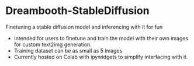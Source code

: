 # Dreambooth-StableDiffusion
Finetuning a stable diffusion model and inferencing with it for fun
- Intended for users to finetune and train the model with their own images for custom text2img generation.
- Training dataset can be as small as 5 images
- Currently hosted on Colab with ipywidgets to simplify interfacing with it.
